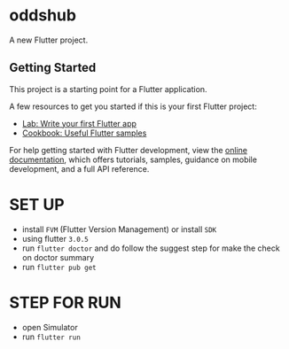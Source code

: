 # oddshub

A new Flutter project.

## Getting Started

This project is a starting point for a Flutter application.

A few resources to get you started if this is your first Flutter project:

- [Lab: Write your first Flutter app](https://docs.flutter.dev/get-started/codelab)
- [Cookbook: Useful Flutter samples](https://docs.flutter.dev/cookbook)

For help getting started with Flutter development, view the
[online documentation](https://docs.flutter.dev/), which offers tutorials,
samples, guidance on mobile development, and a full API reference.

# SET UP
- install `FVM` (Flutter Version Management) or install `SDK`
- using flutter `3.0.5`
- run `flutter doctor` and do follow the suggest step for make the check on doctor summary
- run `flutter pub get`

# STEP FOR RUN
- open Simulator
- run `flutter run`